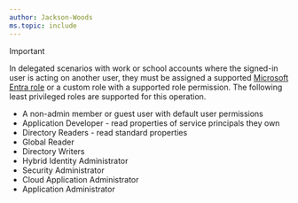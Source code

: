 ```yaml
---
author: Jackson-Woods
ms.topic: include
---
```


> [!IMPORTANT]
> In delegated scenarios with work or school accounts where the signed-in user is acting on another user, they must be assigned a supported [Microsoft Entra role](/entra/identity/role-based-access-control/permissions-reference?toc=%2Fgraph%2Ftoc.json) or a custom role with a supported role permission. The following least privileged roles are supported for this operation.
> - A non-admin member or guest user with default user permissions
> - Application Developer - read properties of service principals they own
> - Directory Readers - read standard properties
> - Global Reader
> - Directory Writers
> - Hybrid Identity Administrator
> - Security Administrator
> - Cloud Application Administrator
> - Application Administrator
